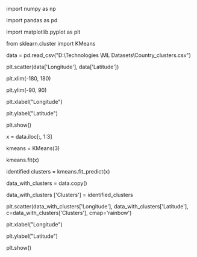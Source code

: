 import numpy as np

import pandas as pd

import matplotlib.pyplot as plt

from sklearn.cluster import KMeans

data = pd.read_csv("D:\Technologies \ML Datasets\Country_clusters.csv")

plt.scatter(data['Longitude'], data['Latitude'])

plt.xlim(-180, 180)

plt.ylim(-90, 90)

plt.xlabel("Longitude")

plt.ylabel("Latitude")

plt.show()

x = data.iloc[:, 1:3]

kmeans = KMeans(3)

kmeans.fit(x)

identified clusters = kmeans.fit_predict(x)

data_with_clusters = data.copy()

data_with_clusters ['Clusters'] = identified_clusters

plt.scatter(data_with_clusters['Longitude'], data_with_clusters['Latitude'], c=data_with_clusters['Clusters'], cmap='rainbow')

plt.xlabel("Longitude")

plt.ylabel("Latitude")

plt.show()
